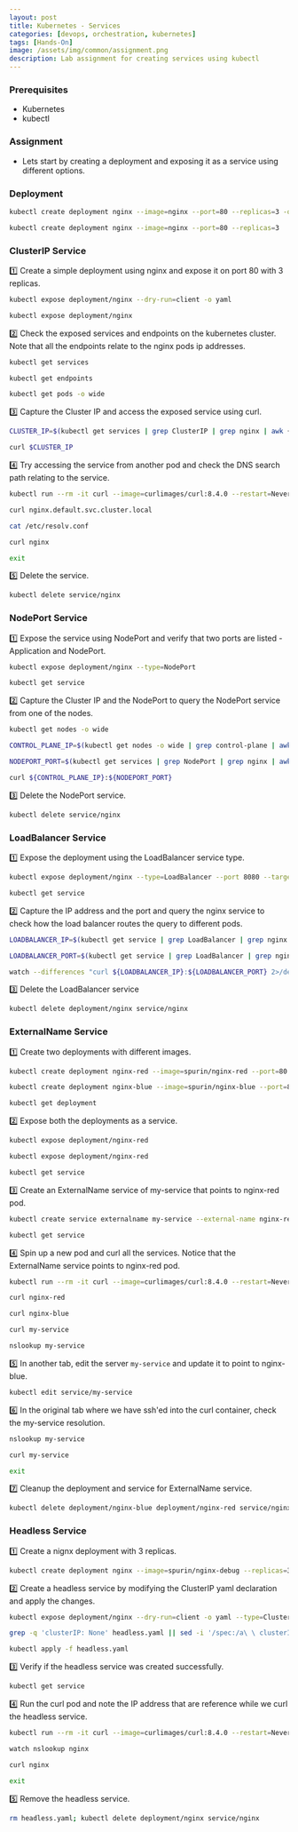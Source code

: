 ```yaml
---
layout: post
title: Kubernetes - Services
categories: [devops, orchestration, kubernetes]
tags: [Hands-On]
image: /assets/img/common/assignment.png
description: Lab assignment for creating services using kubectl
---
```


### Prerequisites

- Kubernetes
- kubectl

### Assignment

- Lets start by creating a deployment and exposing it as a service using different options.

### Deployment

```sh
kubectl create deployment nginx --image=nginx --port=80 --replicas=3 -o yaml --dry-run=client
```

```sh
kubectl create deployment nginx --image=nginx --port=80 --replicas=3
```

### ClusterIP Service

1️⃣  Create a simple deployment using nginx and expose it on port 80 with 3 replicas.

```sh
kubectl expose deployment/nginx --dry-run=client -o yaml
```

```sh
kubectl expose deployment/nginx
```

2️⃣ Check the exposed services and endpoints on the kubernetes cluster. Note that all the endpoints relate to the nginx pods ip addresses.

```sh
kubectl get services
```

```sh
kubectl get endpoints
```

```sh
kubectl get pods -o wide
```

3️⃣ Capture the Cluster IP and access the exposed service using curl.

```sh
CLUSTER_IP=$(kubectl get services | grep ClusterIP | grep nginx | awk {'print $3'}); echo $CLUSTER_IP
```

```sh
curl $CLUSTER_IP
```

4️⃣ Try accessing the service from another pod and check the DNS search path relating to the service.

```sh
kubectl run --rm -it curl --image=curlimages/curl:8.4.0 --restart=Never -- sh
```

```sh
curl nginx.default.svc.cluster.local
```

```sh
cat /etc/resolv.conf
```

```sh
curl nginx
```

```sh
exit
```

5️⃣ Delete the service.

```sh
kubectl delete service/nginx
```

### NodePort Service

1️⃣ Expose the service using NodePort and verify that two ports are listed - Application and NodePort.

```sh
kubectl expose deployment/nginx --type=NodePort
```

```sh
kubectl get service
```

2️⃣ Capture the Cluster IP and the NodePort to query the NodePort service from one of the nodes.

```sh
kubectl get nodes -o wide
```

```sh
CONTROL_PLANE_IP=$(kubectl get nodes -o wide | grep control-plane | awk {'print $6'}); echo $CONTROL_PLANE_IP
```

```sh
NODEPORT_PORT=$(kubectl get services | grep NodePort | grep nginx | awk -F'[:/]' '{print $2}'); echo $NODEPORT_PORT
```

```sh
curl ${CONTROL_PLANE_IP}:${NODEPORT_PORT}
```

3️⃣ Delete the NodePort service.

```sh
kubectl delete service/nginx
```

### LoadBalancer Service

1️⃣ Expose the deployment using the LoadBalancer service type.

```sh
kubectl expose deployment/nginx --type=LoadBalancer --port 8080 --target-port 80
```

```sh
kubectl get service
```

2️⃣ Capture the IP address and the port and query the nginx service to check how the load balancer routes the query to different pods.

```sh
LOADBALANCER_IP=$(kubectl get service | grep LoadBalancer | grep nginx | awk '{split($0,a," "); split(a[4],b,","); print b[1]}'); echo $LOADBALANCER_IP
```

```sh
LOADBALANCER_PORT=$(kubectl get service | grep LoadBalancer | grep nginx | awk -F'[:/]' '{print $2}'); echo $LOADBALANCER_PORT
```

```sh
watch --differences "curl ${LOADBALANCER_IP}:${LOADBALANCER_PORT} 2>/dev/null"
```

3️⃣ Delete the LoadBalancer service

```sh
kubectl delete deployment/nginx service/nginx
```

### ExternalName Service

1️⃣ Create two deployments with different images.

```sh
kubectl create deployment nginx-red --image=spurin/nginx-red --port=80
```

```sh
kubectl create deployment nginx-blue --image=spurin/nginx-blue --port=80
```

```sh
kubectl get deployment
```

2️⃣ Expose both the deployments as a service.

```sh
kubectl expose deployment/nginx-red
```

```sh
kubectl expose deployment/nginx-red
```

```sh
kubectl get service
```

3️⃣ Create an ExternalName service of my-service that points to nginx-red pod.

```sh
kubectl create service externalname my-service --external-name nginx-red.default.svc.cluster.local
```

```sh
kubectl get service
```

4️⃣ Spin up a new pod and curl all the services. Notice that the ExternalName service points to nginx-red pod.

```sh
kubectl run --rm -it curl --image=curlimages/curl:8.4.0 --restart=Never -- sh
```

```sh
curl nginx-red
````

```sh
curl nginx-blue
```

```sh
curl my-service
```

```sh
nslookup my-service
```

5️⃣ In another tab, edit the server `my-service` and update it to point to nginx-blue.

```sh
kubectl edit service/my-service
```

6️⃣ In the original tab where we have ssh'ed into the curl container, check the my-service resolution.

```sh
nslookup my-service
```

```sh
curl my-service
```

```sh
exit
```

7️⃣ Cleanup the deployment and service for ExternalName service.

```sh
kubectl delete deployment/nginx-blue deployment/nginx-red service/nginx-blue service/nginx-red service/my-service
```

### Headless Service

1️⃣ Create a nignx deployment with 3 replicas.

```sh
kubectl create deployment nginx --image=spurin/nginx-debug --replicas=3 --port=80
```

2️⃣ Create a headless service by modifying the ClusterIP yaml declaration and apply the changes.

```sh
kubectl expose deployment/nginx --dry-run=client -o yaml --type=ClusterIP | tee headless.yaml
```

```sh
grep -q 'clusterIP: None' headless.yaml || sed -i '/spec:/a\ \ clusterIP: None' headless.yaml; cat headless.yaml
```

```sh
kubectl apply -f headless.yaml 
```

3️⃣ Verify if the headless service was created successfully.

```sh
kubectl get service
```

4️⃣ Run the curl pod and note the IP address that are reference while we curl the headless service.

```sh
kubectl run --rm -it curl --image=curlimages/curl:8.4.0 --restart=Never -- sh
```

```sh
watch nslookup nginx
```

```sh
curl nginx
```

```sh
exit
```

5️⃣ Remove the headless service.

```sh
rm headless.yaml; kubectl delete deployment/nginx service/nginx
```